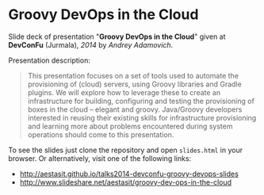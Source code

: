 
# Groovy DevOps in the Cloud

Slide deck of presentation "**Groovy DevOps in the Cloud**" given at **DevConFu** (Jurmala), *2014* by *Andrey Adamovich*.

Presentation description:

> This presentation focuses on a set of tools used to automate the provisioning of (cloud) servers, using Groovy libraries and Gradle plugins. We will explore how to leverage these to create an infrastructure for building, configuring and testing the provisioning of boxes in the cloud – elegant and groovy.  Java/Groovy developers interested in reusing their existing skills for infrastructure provisioning and learning more about problems encountered during system operations should come to this presentation.


To see the slides just clone the repository and open `slides.html` in your browser. Or alternatively, visit one of the following links:

- <http://aestasit.github.io/talks2014-devconfu-groovy-devops-slides>
- <http://www.slideshare.net/aestasit/groovy-dev-ops-in-the-cloud>

